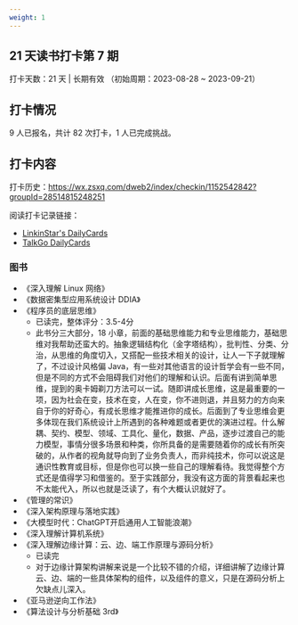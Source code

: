 ```yaml
---
weight: 1
---
```


## 21 天读书打卡第 7 期

打卡天数：21 天 | 长期有效 （初始周期：2023-08-28 ~ 2023-09-21）

## 打卡情况

9 人已报名，共计 82 次打卡，1 人已完成挑战。

## 打卡内容

打卡历史：https://wx.zsxq.com/dweb2/index/checkin/1152542842?groupId=28514815248251

阅读打卡记录链接：
- [LinkinStar's DailyCards](https://card.linkinstars.com/card/page)
- [TalkGo DailyCards](https://talkgo.news/card/page)

### 图书

- 《深入理解 Linux 网络》
- 《数据密集型应用系统设计 DDIA》
- 《程序员的底层思维》
	- 已读完，整体评分：3.5-4分
	- 此书分三大部分，18 小章，前面的基础思维能力和专业思维能力，基础思维对我帮助还蛮大的。抽象逻辑结构化（金字塔结构），批判性、分类、分治，从思维的角度切入，又搭配一些技术相关的设计，让人一下子就理解了，不过设计风格偏 Java，有一些对其他语言的设计哲学会有一些不同，但是不同的方式不会阻碍我们对他们的理解和认识。后面有讲到简单思维，提到的奥卡姆剃刀方法可以一试。随即讲成长思维，这是最重要的一项，因为社会在变，技术在变，人在变，你不进则退，并且努力的方向来自于你的好奇心，有成长思维才能推进你的成长。后面到了专业思维会更多体现在我们系统设计上所遇到的各种难题或者更优的演进过程。什么解耦、契约、模型、领域、工具化、量化，数据、产品，逐步过渡自己的能力模型，事情分很多场景和种类，你所具备的是需要随着你的成长有所突破的，从作者的视角就导向到了业务负责人，而非纯技术，你可以说这是通识性教育或目标，但是你也可以换一些自己的理解看待。我觉得整个方式还是值得学习和借鉴的。至于实践部分，我没有这方面的背景看起来也不太能代入，所以也就是泛读了，有个大概认识就好了。
- 《管理的常识》
- 《深入架构原理与落地实践》
- 《大模型时代：ChatGPT开启通用人工智能浪潮》
- 《深入理解计算机系统》
- 《深入理解边缘计算：云、边、端工作原理与源码分析》 
	- 已读完
	- 对于边缘计算架构讲解来说是一个比较不错的介绍，详细讲解了边缘计算云、边、端的一些具体架构的组件，以及组件的意义，只是在源码分析上欠缺点儿深入。
- 《亚马逊逆向工作法》
- 《算法设计与分析基础 3rd》
